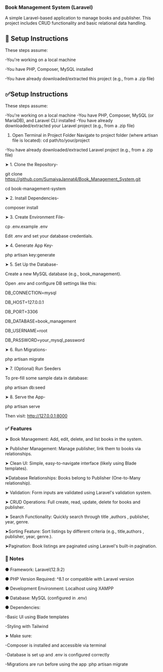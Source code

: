 
### Book Management System (Laravel)

A simple Laravel-based application to manage books and publisher. This project includes CRUD functionality and basic relational data handling.

## 🚀 Setup Instructions
These steps assume:

-You're working on a local machine

-You have PHP, Composer, MySQL installed

-You have already downloaded/extracted this project (e.g., from a .zip file)

## ✅Setup Instructions 

These steps assume:

-You're working on a local machine
-You have PHP, Composer, MySQL (or MariaDB), and Laravel CLI installed
-You have already downloaded/extracted your Laravel project (e.g., from a .zip file)

1. Open Terminal in Project Folder
Navigate to project folder (where artisan file is located):
cd path/to/your/project


-You have already downloaded/extracted Laravel project (e.g., from a .zip file)

➤ 1. Clone the Repository-

git clone https://github.com/SumaiyaJannat4/Book_Management_System.git

cd book-management-system


➤ 2. Install Dependencies-

composer install


➤ 3. Create Environment File-

cp .env.example .env

Edit .env and set your database credentials.


➤ 4. Generate App Key-

php artisan key:generate

➤ 5. Set Up the Database-

Create a new MySQL database (e.g., book_management).

Open .env and configure DB settings like this:

DB_CONNECTION=mysql

DB_HOST=127.0.0.1

DB_PORT=3306

DB_DATABASE=book_management

DB_USERNAME=root

DB_PASSWORD=your_mysql_password

➤ 6. Run Migrations-

php artisan migrate

➤ 7. (Optional) Run Seeders

To pre-fill some sample data in database:

php artisan db:seed

➤ 8. Serve the App-

php artisan serve

Then visit: http://127.0.0.1:8000


### ✅ Features
➤ Book Management: 
Add, edit, delete, and list books in the system.

➤ Publisher Management: 
Manage publisher, link them to books via relationships.

➤ Clean UI: 
Simple, easy-to-navigate interface (likely using Blade templates).

➤Database Relationships: 
Books belong to Publisher (One-to-Many relationship).

➤ Validation: 
Form inputs are validated using Laravel's validation system.

➤ CRUD Operations: 
Full create, read, update, delete for books and publisher.

➤ Search Functionality: 
Quickly search through title ,authors , publisher, year, genre.

➤Sorting Feature: 
Sort listings by different criteria (e.g., title,authors , publisher, year, genre.).

➤Pagination: 
Book listings are paginated using Laravel's built-in pagination.



### 📝 Notes
● Framework: Laravel(12.9.2)

● PHP Version Required: ^8.1 or compatible with Laravel version

● Development Environment: Localhost using XAMPP

● Database: MySQL (configured in .env)

● Dependencies:

   -Basic UI using Blade templates
   
   -Styling with Tailwind 

➤ Make sure:

-Composer is installed and accessible via terminal

-Database is set up and .env is configured correctly

-Migrations are run before using the app :php artisan migrate



